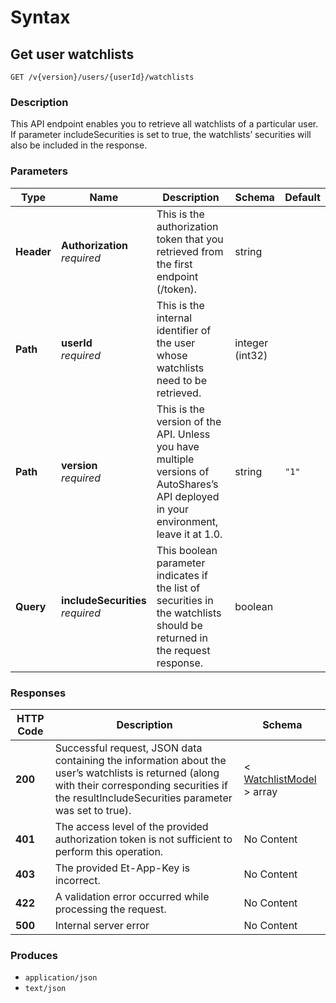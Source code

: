 # Syntax

## Get user watchlists

```
GET /v{version}/users/{userId}/watchlists
```

### Description

This API endpoint enables you to retrieve all watchlists of a particular user. If parameter includeSecurities is set to true, the watchlists’ securities will also be included in the response.

### Parameters

| Type       | Name                                                           | Description                                                                                                                          | Schema          | Default |
| ---------- | -------------------------------------------------------------- | ------------------------------------------------------------------------------------------------------------------------------------ | --------------- | ------- |
| **Header** | <p><strong>Authorization</strong><br><em>required</em></p>     | This is the authorization token that you retrieved from the first endpoint (/token).                                                 | string          |         |
| **Path**   | <p><strong>userId</strong><br><em>required</em></p>            | This is the internal identifier of the user whose watchlists need to be retrieved.                                                   | integer (int32) |         |
| **Path**   | <p><strong>version</strong><br><em>required</em></p>           | This is the version of the API. Unless you have multiple versions of AutoShares’s API deployed in your environment, leave it at 1.0. | string          | `"1"`   |
| **Query**  | <p><strong>includeSecurities</strong><br><em>required</em></p> | This boolean parameter indicates if the list of securities in the watchlists should be returned in the request response.             | boolean         |         |

### Responses

| HTTP Code | Description                                                                                                                                                                                            | Schema                                                                      |
| --------- | ------------------------------------------------------------------------------------------------------------------------------------------------------------------------------------------------------ | --------------------------------------------------------------------------- |
| **200**   | Successful request, JSON data containing the information about the user’s watchlists is returned (along with their corresponding securities if the resultIncludeSecurities parameter was set to true). | < [WatchlistModel](watchlists\_getuserwatchlists.md#watchlistmodel) > array |
| **401**   | The access level of the provided authorization token is not sufficient to perform this operation.                                                                                                      | No Content                                                                  |
| **403**   | The provided Et-App-Key is incorrect.                                                                                                                                                                  | No Content                                                                  |
| **422**   | A validation error occurred while processing the request.                                                                                                                                              | No Content                                                                  |
| **500**   | Internal server error                                                                                                                                                                                  | No Content                                                                  |

### Produces

* `application/json`
* `text/json`
